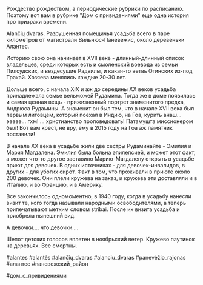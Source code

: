 Рождество рождеством, а периодические рубрики по расписанию. Поэтому вот вам в рубрике "Дом с привидениями" еще одна история про призраки времени.

Alančių dvaras. Разрушенная помещичья усадьба всего в паре километров от магистрали Вильнюс-Паневежис, около деревеньки Алантес.

Историю свою она начинает в XVII веке - длинный-длинный список владельцев, среди которых есть и смоленский воевода из семьи Пилсудских, и вездесущие Радвилы, и какая-то ветвь Огинских из-под Тракай. Хозяева менялись каждые 20-30 лет.

Дольше всего, с начала XIX и аж до середины XX веков усадьба принадлежала  семье вельможей Рудамина. Тогда же в доме появилась и самая ценная вещь - прижизненный портрет знаменитого предка, Андрюса Рудамины. А знаменит он был тем, что в начале XVII века был первым литовцем, который поехал в Индию, на Гоа, курить анаш... эээээ... гхм! ... христианство проповедовать! Патамушта миссионером был! Вот вам крест, не вру, ему в 2015 году на Гоа аж памятник поставили!

В начале XX века в усадьбе жили две сестры Рудаминайте - Эмилия и Мария Магдалена. Эмилия была больна эпилепсией, и может этот факт, а может что-то другое заставило Марию-Магдалену открыть в усадьбе приют для девочек. В одних источниках - для девочек-инвалидов, в других - для убогих сирот. Факт в том, что проживали в приюте около 200 девочек. Они плели кружева на заказ, и кружева эти доставляли и в Италию, и во Францию, и в Америку.

Все закончилось одномоментно, в 1940 году, когда в усадьбу нанесли визит те, кого тогда называли народными освободителями, а теперь припечатывают метким словом stribai. После их визита усадьба и приобрела нынешний вид.

А девочки.... что девочки.... 

Шепот детских голосов вплетен в ноябрьский ветер. Кружево паутинок на деревьях. Все смертны.

#alantes #alantės #alančių_dvaras #alanciu_dvaras #panevėžio_rajonas #алантес #паневежский_район 

#дом_с_привидениями

